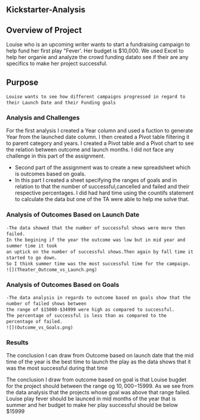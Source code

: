 ## Kickstarter-Analysis

## Overview of Project
   
   Louise who is an upcoming writer wants to start a fundraising campaign to help fund her first play "Fever'. Her budget is $10,000. We used Excel to help her 
   organie and analyze the crowd funding datato see if their are any specifics to make her project successful.
   
## **Purpose**

    Louise wants to see how different campaigns progressed in regard to their Launch Date and their Funding goals

### **Analysis and Challenges**
  
   For the first analysis I created a Year column and used a fuction to generate Year from the launched date column.
   I then created a Pivot table filtering it 
   to parent category and years. I created a Pivot table and a Pivot chart to see the relation between outcome and launch months. 
   I did not face any challenge in this part of the assignment.
  - Second part of the assignment was to create a new spreadsheet which is outcomes based on goals. 
  - In this part I created a sheet specifying the ranges of goals and
   in relation to that the number of successful,cancelled and failed and their respective percentages.
   I did had hard time using the countifs statement to calculate the 
   data but one of the TA were able to help me solve that. 

### **Analysis of Outcomes Based on Launch Date**
   
    -The data showed that the number of successful shows were more then failed.
    In the begining if the year the outcome was low but in mid year and summer time it took
    an uptick on the number of successful shows.Then again by fall time it started to go down. 
    So I think summer time was the most successful time for the campaign.
    ![](Theater_Outcome_vs_Launch.png)

    

### **Analysis of Outcomes Based on Goals**
   
    -The data analysis in regards to outcome based on goals show that the number of failed shows between 
    the range of $15000-$34999 were high as compared to successful. 
    The percentage of successful is less than as compared to the percentage of failed.
    ![](Outcome_vs_Goals.png)

   


### **Results**

 The conclusion I can draw from Outcome based on launch date that the mid time of the year is the best time to launch the play as the data shows that it was the most successful
  during that time 

 The conclusion I draw from outcome based on goal is that Louise bugdet for the project should between the range og $10,000-$15999. As we see from the data analysis that
  the projects whose goal was above that range failed. 
  Louise play fever should be launced in mid months of the year that is summer and her budget to make her play successful should be below $15999



